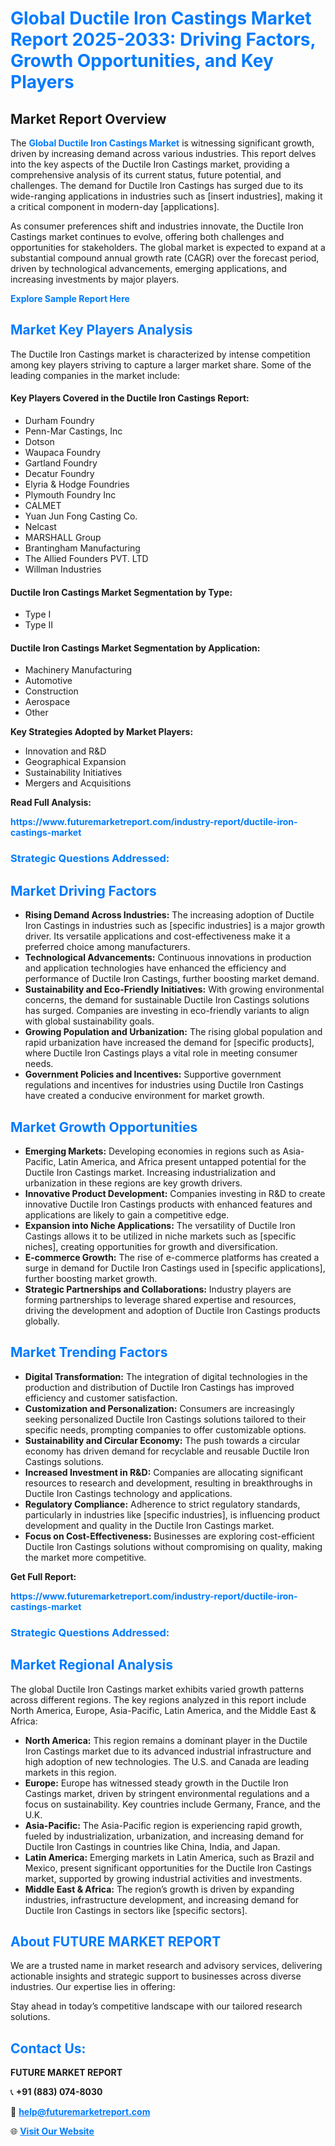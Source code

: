 <h1 style="color: #007BFF;">Global Ductile Iron Castings Market Report 2025-2033: Driving Factors, Growth Opportunities, and Key Players</h1>

<section id="overview">
<h2>Market Report Overview</h2>
<p>The <a href="https://www.futuremarketreport.com/industry-report/ductile-iron-castings-market" style="color: #007BFF; text-decoration: none;"><strong>Global Ductile Iron Castings Market</strong></a> is witnessing significant growth, driven by increasing demand across various industries. This report delves into the key aspects of the Ductile Iron Castings market, providing a comprehensive analysis of its current status, future potential, and challenges. The demand for Ductile Iron Castings has surged due to its wide-ranging applications in industries such as [insert industries], making it a critical component in modern-day [applications].</p>
<p>As consumer preferences shift and industries innovate, the Ductile Iron Castings market continues to evolve, offering both challenges and opportunities for stakeholders. The global market is expected to expand at a substantial compound annual growth rate (CAGR) over the forecast period, driven by technological advancements, emerging applications, and increasing investments by major players.</p>
</section>

<section id="overview">
<p><a href="https://www.futuremarketreport.com/request-sample/reportId=92029" style="color: #007BFF; text-decoration: none;"><strong>Explore Sample Report Here</strong></a></p>
</section>

<section id="key-players">
<h2 style="color: #007BFF;">Market Key Players Analysis</h2>
<p>The Ductile Iron Castings market is characterized by intense competition among key players striving to capture a larger market share. Some of the leading companies in the market include:</p>
<h4>Key Players Covered in the Ductile Iron Castings Report:</h4>
<ul><li>Durham Foundry</li><li>Penn-Mar Castings, Inc</li><li>Dotson</li><li>Waupaca Foundry</li><li>Gartland Foundry</li><li>Decatur Foundry</li><li>Elyria &amp; Hodge Foundries</li><li>Plymouth Foundry Inc</li><li>CALMET</li><li>Yuan Jun Fong Casting Co.</li><li>Nelcast</li><li>MARSHALL Group</li><li>Brantingham Manufacturing</li><li>The Allied Founders PVT. LTD</li><li>Willman Industries</li></ul>
<h4>Ductile Iron Castings Market Segmentation by Type:</h4>
<ul><li>Type I</li><li>Type II</li></ul>

<h4>Ductile Iron Castings Market Segmentation by Application:</h4>
<ul><li>Machinery Manufacturing</li><li>Automotive</li><li>Construction</li><li>Aerospace</li><li>Other</li></ul>
<p><strong>Key Strategies Adopted by Market Players:</strong></p>
<ul>
<li>Innovation and R&D</li>
<li>Geographical Expansion</li>
<li>Sustainability Initiatives</li>
<li>Mergers and Acquisitions</li>
</ul>
</section>

<section>
<p><strong>Read Full Analysis: </strong></p><a href="https://www.futuremarketreport.com/industry-report/ductile-iron-castings-market" style="color: #007BFF; text-decoration: none;"><strong>https://www.futuremarketreport.com/industry-report/ductile-iron-castings-market</strong></a>
<h3 style="color: #007BFF;">Strategic Questions Addressed:</h3>
</section>

<section id="driving-factors">
<h2 style="color: #007BFF;">Market Driving Factors</h2>
<ul>
<li><strong>Rising Demand Across Industries:</strong> The increasing adoption of Ductile Iron Castings in industries such as [specific industries] is a major growth driver. Its versatile applications and cost-effectiveness make it a preferred choice among manufacturers.</li>
<li><strong>Technological Advancements:</strong> Continuous innovations in production and application technologies have enhanced the efficiency and performance of Ductile Iron Castings, further boosting market demand.</li>
<li><strong>Sustainability and Eco-Friendly Initiatives:</strong> With growing environmental concerns, the demand for sustainable Ductile Iron Castings solutions has surged. Companies are investing in eco-friendly variants to align with global sustainability goals.</li>
<li><strong>Growing Population and Urbanization:</strong> The rising global population and rapid urbanization have increased the demand for [specific products], where Ductile Iron Castings plays a vital role in meeting consumer needs.</li>
<li><strong>Government Policies and Incentives:</strong> Supportive government regulations and incentives for industries using Ductile Iron Castings have created a conducive environment for market growth.</li>
</ul>
</section>

<section id="growth-opportunities">
<h2 style="color: #007BFF;">Market Growth Opportunities</h2>
<ul>
<li><strong>Emerging Markets:</strong> Developing economies in regions such as Asia-Pacific, Latin America, and Africa present untapped potential for the Ductile Iron Castings market. Increasing industrialization and urbanization in these regions are key growth drivers.</li>
<li><strong>Innovative Product Development:</strong> Companies investing in R&D to create innovative Ductile Iron Castings products with enhanced features and applications are likely to gain a competitive edge.</li>
<li><strong>Expansion into Niche Applications:</strong> The versatility of Ductile Iron Castings allows it to be utilized in niche markets such as [specific niches], creating opportunities for growth and diversification.</li>
<li><strong>E-commerce Growth:</strong> The rise of e-commerce platforms has created a surge in demand for Ductile Iron Castings used in [specific applications], further boosting market growth.</li>
<li><strong>Strategic Partnerships and Collaborations:</strong> Industry players are forming partnerships to leverage shared expertise and resources, driving the development and adoption of Ductile Iron Castings products globally.</li>
</ul>
</section>

<section id="trending-factors">
<h2 style="color: #007BFF;">Market Trending Factors</h2>
<ul>
<li><strong>Digital Transformation:</strong> The integration of digital technologies in the production and distribution of Ductile Iron Castings has improved efficiency and customer satisfaction.</li>
<li><strong>Customization and Personalization:</strong> Consumers are increasingly seeking personalized Ductile Iron Castings solutions tailored to their specific needs, prompting companies to offer customizable options.</li>
<li><strong>Sustainability and Circular Economy:</strong> The push towards a circular economy has driven demand for recyclable and reusable Ductile Iron Castings solutions.</li>
<li><strong>Increased Investment in R&D:</strong> Companies are allocating significant resources to research and development, resulting in breakthroughs in Ductile Iron Castings technology and applications.</li>
<li><strong>Regulatory Compliance:</strong> Adherence to strict regulatory standards, particularly in industries like [specific industries], is influencing product development and quality in the Ductile Iron Castings market.</li>
<li><strong>Focus on Cost-Effectiveness:</strong> Businesses are exploring cost-efficient Ductile Iron Castings solutions without compromising on quality, making the market more competitive.</li>
</ul>
</section>

<section>
<p><strong>Get Full Report: </strong></p><a href="https://www.futuremarketreport.com/industry-report/ductile-iron-castings-market" style="color: #007BFF; text-decoration: none;"><strong>https://www.futuremarketreport.com/industry-report/ductile-iron-castings-market</strong></a>
<h3 style="color: #007BFF;">Strategic Questions Addressed:</h3>
</section>


<section id="regional-analysis">
<h2 style="color: #007BFF;">Market Regional Analysis</h2>
<p>The global Ductile Iron Castings market exhibits varied growth patterns across different regions. The key regions analyzed in this report include North America, Europe, Asia-Pacific, Latin America, and the Middle East & Africa:</p>
<ul>
<li><strong>North America:</strong> This region remains a dominant player in the Ductile Iron Castings market due to its advanced industrial infrastructure and high adoption of new technologies. The U.S. and Canada are leading markets in this region.</li>
<li><strong>Europe:</strong> Europe has witnessed steady growth in the Ductile Iron Castings market, driven by stringent environmental regulations and a focus on sustainability. Key countries include Germany, France, and the U.K.</li>
<li><strong>Asia-Pacific:</strong> The Asia-Pacific region is experiencing rapid growth, fueled by industrialization, urbanization, and increasing demand for Ductile Iron Castings in countries like China, India, and Japan.</li>
<li><strong>Latin America:</strong> Emerging markets in Latin America, such as Brazil and Mexico, present significant opportunities for the Ductile Iron Castings market, supported by growing industrial activities and investments.</li>
<li><strong>Middle East & Africa:</strong> The region’s growth is driven by expanding industries, infrastructure development, and increasing demand for Ductile Iron Castings in sectors like [specific sectors].</li>
</ul>
</section>

<footer>
<h2 style="color: #007BFF;">About FUTURE MARKET REPORT</h2>
<p>We are a trusted name in market research and advisory services, delivering actionable insights and strategic support to businesses across diverse industries. Our expertise lies in offering:</p>

<p>Stay ahead in today’s competitive landscape with our tailored research solutions.</p>

<h2 style="color: #007BFF;">Contact Us:</h2>
<p><strong>FUTURE MARKET REPORT</strong></p>
<p>📞 <strong>+91 (883) 074-8030</strong></p>
<p>📧 <strong><a href="mailto:help@futuremarketreport.com" style="color: #007BFF;">help@futuremarketreport.com</a></strong></p>
<p>🌐 <strong><a href="https://www.futuremarketreport.com/" style="color: #007BFF;">Visit Our Website</a></strong></p>
</footer>